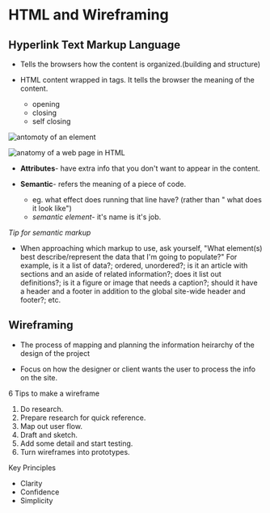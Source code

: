 # HTML and Wireframing

## Hyperlink Text Markup Language

- Tells the browsers how the content is organized.(building and structure)

- HTML content wrapped in tags. It tells the browser the meaning of the content.

  - opening
  - closing 
  - self closing


![antomoty of an element](https://linuxhint.com/wp-content/uploads/2022/02/word-image.png)

![anatomy of a web page in HTML](https://alleasytricks.files.wordpress.com/2015/02/page_structure_example.jpg)

- **Attributes**- have extra info that you don't want to appear in the content. 

- **Semantic**- refers the meaning of a piece of code.

  - eg. what effect does running that line have? (rather than " what does it look like")
  - *semantic element*- it's name is it's job.

*Tip for semantic markup*

- When approaching which markup to use, ask yourself, "What element(s) best describe/represent the data that I'm going to populate?" For example, is it a list of data?; ordered, unordered?; is it an article with sections and an aside of related information?; does it list out definitions?; is it a figure or image that needs a caption?; should it have a header and a footer in addition to the global site-wide header and footer?; etc.

## Wireframing

- The process of mapping and planning the information heirarchy of the design of the project

- Focus on how the designer or client wants the user to process the info on the site. 

6 Tips to make a wireframe

1. Do research.
2. Prepare research for quick reference.
3. Map out user flow.
4. Draft and sketch.
5. Add some detail and start testing.
6. Turn wireframes into prototypes.

Key Principles

- Clarity
- Confidence
- Simplicity
